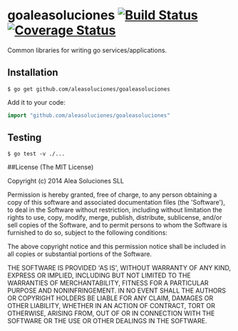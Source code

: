 # goaleasoluciones [![Build Status](https://travis-ci.org/aleasoluciones/goaleasoluciones.svg?branch=master)](https://travis-ci.org/aleasoluciones/goaleasoluciones) [![Coverage Status](https://img.shields.io/coveralls/aleasoluciones/goaleasoluciones.svg)](https://coveralls.io/r/aleasoluciones/goaleasoluciones?branch=master)

Common libraries for writing go services/applications.

## Installation

```
$ go get github.com/aleasoluciones/goaleasoluciones
```

Add it to your code:

```go
import "github.com/aleasoluciones/goaleasoluciones"
```

## Testing

```
$ go test -v ./...
```

##License
(The MIT License)

Copyright (c) 2014 Alea Soluciones SLL

Permission is hereby granted, free of charge, to any person obtaining a copy of this software and associated documentation files (the 'Software'), to deal in the Software without restriction, including without limitation the rights to use, copy, modify, merge, publish, distribute, sublicense, and/or sell copies of the Software, and to permit persons to whom the Software is furnished to do so, subject to the following conditions:

The above copyright notice and this permission notice shall be included in all copies or substantial portions of the Software.

THE SOFTWARE IS PROVIDED 'AS IS', WITHOUT WARRANTY OF ANY KIND, EXPRESS OR IMPLIED, INCLUDING BUT NOT LIMITED TO THE WARRANTIES OF MERCHANTABILITY, FITNESS FOR A PARTICULAR PURPOSE AND NONINFRINGEMENT. IN NO EVENT SHALL THE AUTHORS OR COPYRIGHT HOLDERS BE LIABLE FOR ANY CLAIM, DAMAGES OR OTHER LIABILITY, WHETHER IN AN ACTION OF CONTRACT, TORT OR OTHERWISE, ARISING FROM, OUT OF OR IN CONNECTION WITH THE SOFTWARE OR THE USE OR OTHER DEALINGS IN THE SOFTWARE.
